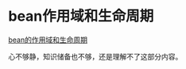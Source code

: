 # bean作用域和生命周期

[bean的作用域和生命周期](https://blog.csdn.net/fuzhongmin05/article/details/73389779?ops_request_misc=%257B%2522request%255Fid%2522%253A%2522164309719916780357250291%2522%252C%2522scm%2522%253A%252220140713.130102334.pc%255Fall.%2522%257D&request_id=164309719916780357250291&biz_id=0&utm_medium=distribute.pc_search_result.none-task-blog-2~all~first_rank_ecpm_v1~hot_rank-2-73389779.first_rank_v2_pc_rank_v29&utm_term=spring+bean+%E6%B3%A8%E8%A7%A3%E5%88%9B%E5%BB%BA&spm=1018.2226.3001.4187)

心不够静，知识储备也不够，还是理解不了这部分内容。